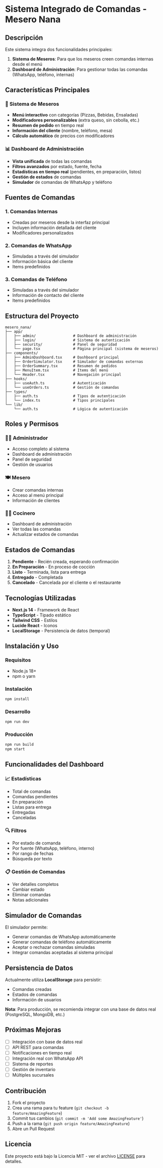# Sistema Integrado de Comandas - Mesero Nana

## Descripción

Este sistema integra dos funcionalidades principales:

1. **Sistema de Meseros**: Para que los meseros creen comandas internas desde el menú
2. **Dashboard de Administración**: Para gestionar todas las comandas (WhatsApp, teléfono, internas)

## Características Principales

### 🍕 Sistema de Meseros
- **Menú interactivo** con categorías (Pizzas, Bebidas, Ensaladas)
- **Modificadores personalizables** (extra queso, sin cebolla, etc.)
- **Resumen de pedido** en tiempo real
- **Información del cliente** (nombre, teléfono, mesa)
- **Cálculo automático** de precios con modificadores

### 📊 Dashboard de Administración
- **Vista unificada** de todas las comandas
- **Filtros avanzados** por estado, fuente, fecha
- **Estadísticas en tiempo real** (pendientes, en preparación, listos)
- **Gestión de estados** de comandas
- **Simulador** de comandas de WhatsApp y teléfono

## Fuentes de Comandas

### 1. Comandas Internas
- Creadas por meseros desde la interfaz principal
- Incluyen información detallada del cliente
- Modificadores personalizados

### 2. Comandas de WhatsApp
- Simuladas a través del simulador
- Información básica del cliente
- Items predefinidos

### 3. Comandas de Teléfono
- Simuladas a través del simulador
- Información de contacto del cliente
- Items predefinidos

## Estructura del Proyecto

```
mesero_nana/
├── app/
│   ├── admin/                 # Dashboard de administración
│   ├── login/                 # Sistema de autenticación
│   ├── security/              # Panel de seguridad
│   └── page.tsx               # Página principal (sistema de meseros)
├── components/
│   ├── AdminDashboard.tsx     # Dashboard principal
│   ├── OrderSimulator.tsx     # Simulador de comandas externas
│   ├── OrderSummary.tsx       # Resumen de pedidos
│   ├── MenuItem.tsx           # Items del menú
│   └── Header.tsx             # Navegación principal
├── hooks/
│   ├── useAuth.ts             # Autenticación
│   └── useOrders.ts           # Gestión de comandas
├── types/
│   ├── auth.ts                # Tipos de autenticación
│   └── index.ts               # Tipos principales
└── lib/
    └── auth.ts                # Lógica de autenticación
```

## Roles y Permisos

### 👨‍💼 Administrador
- Acceso completo al sistema
- Dashboard de administración
- Panel de seguridad
- Gestión de usuarios

### 🍽️ Mesero
- Crear comandas internas
- Acceso al menú principal
- Información de clientes

### 👨‍🍳 Cocinero
- Dashboard de administración
- Ver todas las comandas
- Actualizar estados de comandas

## Estados de Comandas

1. **Pendiente** - Recién creada, esperando confirmación
2. **En Preparación** - En proceso de cocción
3. **Listo** - Terminada, lista para entrega
4. **Entregado** - Completada
5. **Cancelado** - Cancelada por el cliente o el restaurante

## Tecnologías Utilizadas

- **Next.js 14** - Framework de React
- **TypeScript** - Tipado estático
- **Tailwind CSS** - Estilos
- **Lucide React** - Iconos
- **LocalStorage** - Persistencia de datos (temporal)

## Instalación y Uso

### Requisitos
- Node.js 18+
- npm o yarn

### Instalación
```bash
npm install
```

### Desarrollo
```bash
npm run dev
```

### Producción
```bash
npm run build
npm start
```

## Funcionalidades del Dashboard

### 📈 Estadísticas
- Total de comandas
- Comandas pendientes
- En preparación
- Listas para entrega
- Entregadas
- Canceladas

### 🔍 Filtros
- Por estado de comanda
- Por fuente (WhatsApp, teléfono, interno)
- Por rango de fechas
- Búsqueda por texto

### 📋 Gestión de Comandas
- Ver detalles completos
- Cambiar estado
- Eliminar comandas
- Notas adicionales

## Simulador de Comandas

El simulador permite:
- Generar comandas de WhatsApp automáticamente
- Generar comandas de teléfono automáticamente
- Aceptar o rechazar comandas simuladas
- Integrar comandas aceptadas al sistema principal

## Persistencia de Datos

Actualmente utiliza **LocalStorage** para persistir:
- Comandas creadas
- Estados de comandas
- Información de usuarios

**Nota**: Para producción, se recomienda integrar con una base de datos real (PostgreSQL, MongoDB, etc.)

## Próximas Mejoras

- [ ] Integración con base de datos real
- [ ] API REST para comandas
- [ ] Notificaciones en tiempo real
- [ ] Integración real con WhatsApp API
- [ ] Sistema de reportes
- [ ] Gestión de inventario
- [ ] Múltiples sucursales

## Contribución

1. Fork el proyecto
2. Crea una rama para tu feature (`git checkout -b feature/AmazingFeature`)
3. Commit tus cambios (`git commit -m 'Add some AmazingFeature'`)
4. Push a la rama (`git push origin feature/AmazingFeature`)
5. Abre un Pull Request

## Licencia

Este proyecto está bajo la Licencia MIT - ver el archivo [LICENSE](LICENSE) para detalles.
